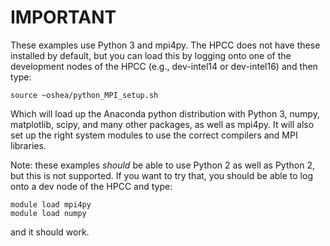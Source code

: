 # IMPORTANT

These examples use Python 3 and mpi4py.  The HPCC does 
not have these installed by default, but you can load this by logging
onto one of the development nodes of the HPCC (e.g., dev-intel14 or dev-intel16) and then type:

```
source ~oshea/python_MPI_setup.sh
```

Which will load up the Anaconda python distribution with Python 3, numpy, matplotlib, scipy, and many other packages, as well as mpi4py.  It will also set up the right system modules to use the correct compilers and MPI libraries.

Note: these examples *should* be able to use Python 2 as well as Python 2, but this is not supported.  If you want to try that, you should be able to log onto a dev node of the HPCC and type:

```
module load mpi4py
module load numpy
```

and it should work.